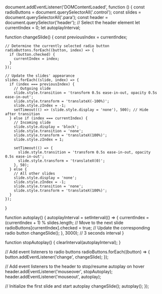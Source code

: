 document.addEventListener('DOMContentLoaded', function () {
  const radioButtons = document.querySelectorAll('.control');
  const slides = document.querySelectorAll('.para');
  const header = document.querySelector('header'); // Select the header element
  let currentIndex = 0;
  let autoplayInterval;

  function changeSlide() {
    const previousIndex = currentIndex;

    // Determine the currently selected radio button
    radioButtons.forEach((button, index) => {
      if (button.checked) {
        currentIndex = index;
      }
    });

    // Update the slides' appearance
    slides.forEach((slide, index) => {
      if (index === previousIndex) {
        // Outgoing slide
        slide.style.transition = 'transform 0.5s ease-in-out, opacity 0.5s ease-in-out';
        slide.style.transform = 'translateX(-100%)';
        slide.style.zIndex = -1;
        setTimeout(() => (slide.style.display = 'none'), 500); // Hide after transition
      } else if (index === currentIndex) {
        // Incoming slide
        slide.style.display = 'block';
        slide.style.transition = 'none';
        slide.style.transform = 'translateX(100%)';
        slide.style.zIndex = 1;

        setTimeout(() => {
          slide.style.transition = 'transform 0.5s ease-in-out, opacity 0.5s ease-in-out';
          slide.style.transform = 'translateX(0)';
        }, 50);
      } else {
        // All other slides
        slide.style.display = 'none';
        slide.style.zIndex = -1;
        slide.style.transition = 'none';
        slide.style.transform = 'translateX(100%)';
      }
    });
  }

  function autoplay() {
    autoplayInterval = setInterval(() => {
      currentIndex = (currentIndex + 1) % slides.length; // Move to the next slide
      radioButtons[currentIndex].checked = true; // Update the corresponding radio button
      changeSlide();
    }, 3000); // 3 seconds interval
  }

  function stopAutoplay() {
    clearInterval(autoplayInterval);
  }

  // Add event listeners to radio buttons
  radioButtons.forEach((button) => {
    button.addEventListener('change', changeSlide);
  });

  // Add event listeners to the header to stop/resume autoplay on hover
  header.addEventListener('mouseover', stopAutoplay);
  header.addEventListener('mouseout', autoplay);

  // Initialize the first slide and start autoplay
  changeSlide();
  autoplay();
});

